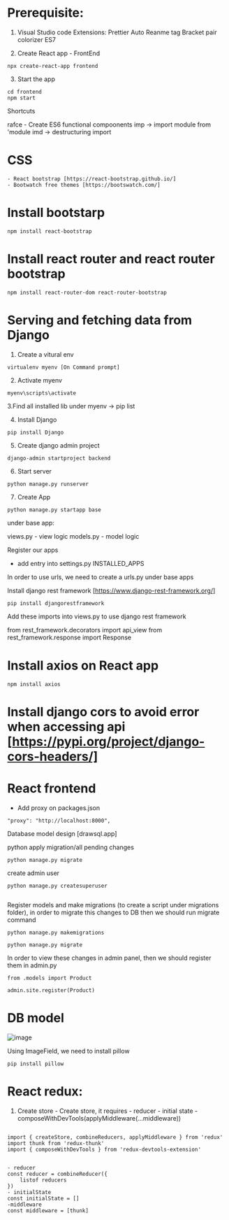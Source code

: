 # Prerequisite:

1. Visual Studio code
    Extensions:
      Prettier
      Auto Reanme tag
      Bracket pair colorizer
      ES7
      
      
2. Create React app - FrontEnd

```
npx create-react-app frontend
```

3. Start the app

```
cd frontend
npm start
```

Shortcuts

rafce - Create ES6 functional compoonents 
imp -> import module from 'module
imd -> destructuring import 


# CSS 
    - React bootstrap [https://react-bootstrap.github.io/]
    - Bootwatch free themes [https://bootswatch.com/]
    
# Install bootstarp

```
npm install react-bootstrap
```

# Install react router and react router bootstrap

```
npm install react-router-dom react-router-bootstrap
```

# Serving and fetching data from Django
      
1. Create a vitural env
```
virtualenv myenv [On Command prompt]
```

2. Activate myenv

```
myenv\scripts\activate
```

3.Find all installed lib under myenv -> pip list

4. Install Django

```
pip install Django
```

5. Create django admin project

```
django-admin startproject backend
```

6. Start server

```
python manage.py runserver
```

7. Create App

```
python manage.py startapp base
```

under base app:

views.py - view logic
models.py - model logic

Register our apps 

 - add entry into settings.py INSTALLED_APPS

In order to use urls, we need to create a urls.py under base apps

Install django rest framework [https://www.django-rest-framework.org/]

```
pip install djangorestframework
```
Add these imports into views.py to use django rest framework

from rest_framework.decorators import api_view
from rest_framework.response import Response


# Install axios on React app

```
npm install axios
```

# Install django cors to avoid error when accessing api [https://pypi.org/project/django-cors-headers/]


# React frontend 

 - Add proxy on packages.json

```
"proxy": "http://localhost:8000",
```

Database model design [drawsql.app]

python apply migration/all pending changes

```
python manage.py migrate

```

create admin user

```
python manage.py createsuperuser


```

Register models and make migrations (to create a script under migrations folder), in order to migrate this changes to DB then we should run migrate command

```
python manage.py makemigrations

python manage.py migrate
```

In order to view these changes in admin panel, then we should register them in admin.py

```
from .models import Product

admin.site.register(Product)
```

# DB model

![image](https://user-images.githubusercontent.com/5713791/122660073-24cbfc80-d14c-11eb-9abb-6172f964a659.png)


Using ImageField, we need to install pillow

```
pip install pillow
```

# React redux:

1. Create store 
       - Create store, it requires 
                - reducer
                - initial state
                - composeWithDevTools(applyMiddleware(...middleware))

```

import { createStore, combineReducers, applyMiddleware } from 'redux' 
import thunk from 'redux-thunk'
import { composeWithDevTools } from 'redux-devtools-extension'


- reducer
const reducer = combineReducer({
    listof reducers
})
- initialState
const initialState = []
-middleware
const middleware = [thunk]
```

